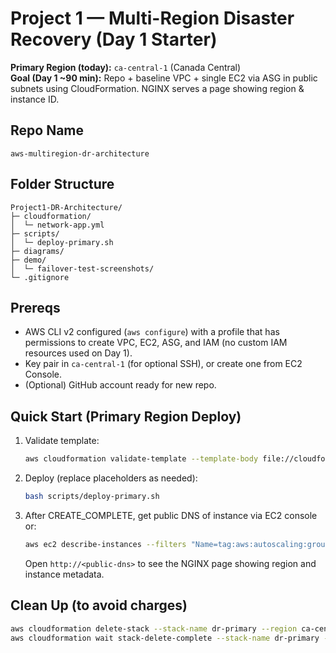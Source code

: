 # Project 1 — Multi-Region Disaster Recovery (Day 1 Starter)

**Primary Region (today):** `ca-central-1` (Canada Central)  
**Goal (Day 1 ~90 min):** Repo + baseline VPC + single EC2 via ASG in public subnets using CloudFormation. NGINX serves a page showing region & instance ID.

## Repo Name
`aws-multiregion-dr-architecture`

## Folder Structure
```
Project1-DR-Architecture/
├─ cloudformation/
│  └─ network-app.yml
├─ scripts/
│  └─ deploy-primary.sh
├─ diagrams/
├─ demo/
│  └─ failover-test-screenshots/
└─ .gitignore
```

## Prereqs
- AWS CLI v2 configured (`aws configure`) with a profile that has permissions to create VPC, EC2, ASG, and IAM (no custom IAM resources used on Day 1).
- Key pair in `ca-central-1` (for optional SSH), or create one from EC2 Console.
- (Optional) GitHub account ready for new repo.

## Quick Start (Primary Region Deploy)
1. Validate template:
   ```bash
   aws cloudformation validate-template --template-body file://cloudformation/network-app.yml
   ```
2. Deploy (replace placeholders as needed):
   ```bash
   bash scripts/deploy-primary.sh
   ```
3. After CREATE_COMPLETE, get public DNS of instance via EC2 console or:
   ```bash
   aws ec2 describe-instances --filters "Name=tag:aws:autoscaling:groupName,Values=dr-primary-asg"      --region ca-central-1 --query "Reservations[].Instances[].PublicDnsName" --output text
   ```
   Open `http://<public-dns>` to see the NGINX page showing region and instance metadata.

## Clean Up (to avoid charges)
```bash
aws cloudformation delete-stack --stack-name dr-primary --region ca-central-1
aws cloudformation wait stack-delete-complete --stack-name dr-primary --region ca-central-1
```



